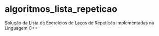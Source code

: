 # algoritmos_lista_repeticao

Solução da Lista de Exercícios de Laços de Repetição implementadas na Linguagem C++
